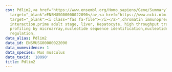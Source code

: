 ```yaml
---
csv: Pdlim2,<a href="https://www.ensembl.org/Homo_sapiens/Gene/Summary?db=core;g=ENSMUSG00000022090"
  target="_blank">ENSMUSG00000022090</a>,<a href="https://www.ncbi.nlm.nih.gov/pubmed/23834426"
  target="_blank"><i class="fas fa-file"></i></a>",chromatin immunoprecipitation assay,direct
  interaction,prime adult stage, liver, Hepatocyte, high throughput transcription
  profiling by microarray,nucleotide sequence identification,nucleotide sequence identification,transcriptional
  regulation,
data_alias: Pdlim2
data_id: ENSMUSG00000022090
data_numevidence: 1
data_species: Mus musculus
data_taxid: '10090'
title: Pdlim2
---
```

